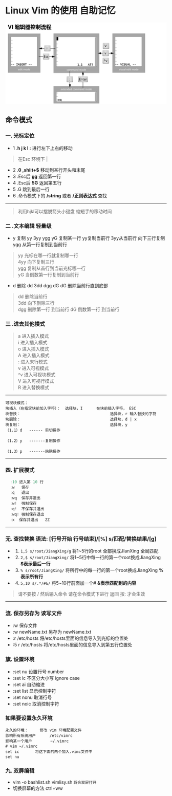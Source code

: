 Linux Vim 的使用 自助记忆
====
![Vim.png](/Image/Vim.png)
## 命令模式
### 一. 光标定位
* 1 .**h j k l :** 进行左下上右的移动
> 在Esc  环境下 |
* 2 .**0 ,shiit+$** 移动到某行开头和末尾
* 3 .Esc后  **gg** 返回第一行
* 4 .Esc后  **5G** 返回第五行
* 5 .G 跳到最后一行 
* 6 .命令模式下的 **/string** 或者  **/正则表达式** 查找
----
> 利用hjkl可以摆脱箭头小键盘  缩短手的移动时间
### 二 .文本编辑 轻量级
* y 复制 yy 3yy ygg yG  复制某一行 yy复制当前行 3yy从当前行 向下三行复制 ygg 从第一行复制到当前行
> yy 光标在哪一行就复制哪一行  
> 4yy 向下复制三行  
> ygg 复制从首行到当前光标哪一行  
> yG 当倒数第一行复制到当前行  
* d 删除 dd 3dd dgg dG dG 删除当前行直到底部
> dd  删除当前行    
> 3dd 向下删除三行  
> dgg 删除第一行 到当前行
> dG 倒数第一行 到当前行
### 三 .进去其他模式
> a  进入插入模式  
> i  进入插入模式  
> o  进入插入模式  
> A  进入插入模式  
> :  进入末行模式  
> v  进入可视模式  
> ^v 进入可视块模式    
> V  进入可视行模式     
> R  进入替换模式  
----
```
可视块模式：         
块插入（在指定块前加入字符）：  选择块，I      在块前插入字符， ESC        
块替换：                                       选择块，r 输入替换的字符         
块删除：                                       选择块，d | x         
块复制：                                       选择块，y
（1.1）d   ------ 剪切操作

（1.2）y   -------复制操作

（1.3）p   -------粘贴操作
```
----
### 四. 扩展模式
```c#
  :10 进入第 10 行      
  :w   保存      
  :q   退出       
  :wq  保存并退出         
  :w!  强制保存       
  :q!  不保存并退出          
  :wq! 强制保存退出   
  :x  保存并退出   ZZ  
```
---
### 无. 查找替换 语法: [行号开始 行号结束]/[%] s/匹配/替换结果/[g] 
* 1. `1,5 s/root/JiangXing/g`    将1~5行的root 全部换成JIanXing 全局匹配 
* 2. `2,$ s/root/JiangXing/`     将1~5行中每一行的第一个root换成JiangXing **$表示最后一行**
* 3. `% s/root/JiangXing/`       将所行中的每一行的第一个root换成JiangXing **%表示所有行**
* 4. `5,10 s/.*/#&/` 将5~10行前面加一个#   **&表示匹配到的内容**
> 请不要按 / 然后输入命令
> 请在命令模式下进行  返回 按: 才会生效
---
### 流. 保存另存为 读写文件
* :w 保存文件
* :w newName.txt 另存为 newName.txt
* :r /etc/hosts 将/etc/hosts里面的信息导入到光标的位置处
* :5 r /etc/hosts  将/etc/hosts里面的信息导入到第五行位置处
### 旗. 设置环境
* :set nu 设置行号 number
* :set ic 不区分大小写 ignore case
* :set ai 自动缩进
* :set list 显示控制字符
* :set nonu 取消行号
* :set noic 取消控制字符
### 如果要设置永久环境 
``` shell
永久的环境：     修改 vim 环境配置文件                     
影响所有系统用户      /etc/vimrc                    
影响某一个用户        ~/.vimrc
# vim ~/.vimrc       
set ic       将这下面的两个加入.vimc文件中
set nu
```
### 九. 双屏编辑
* vim -o bashlist.sh vimlisy.sh  `将会双屏打开`
* 切换屏幕的方法  ctrl+ww
